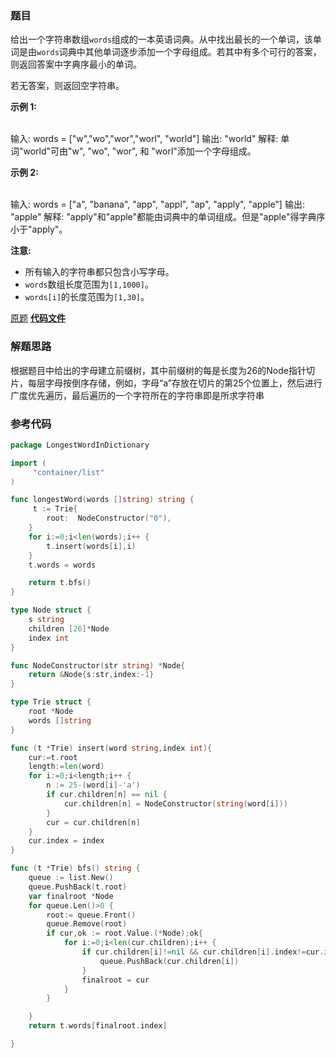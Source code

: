 ### 题目
给出一个字符串数组`words`组成的一本英语词典。从中找出最长的一个单词，该单词是由`words`词典中其他单词逐步添加一个字母组成。若其中有多个可行的答案，则返回答案中字典序最小的单词。

若无答案，则返回空字符串。

**示例 1:**


​    
    输入: 
    words = ["w","wo","wor","worl", "world"]
    输出: "world"
    解释: 
    单词"world"可由"w", "wo", "wor", 和 "worl"添加一个字母组成。


**示例 2:**


​    
    输入: 
    words = ["a", "banana", "app", "appl", "ap", "apply", "apple"]
    输出: "apple"
    解释: 
    "apply"和"apple"都能由词典中的单词组成。但是"apple"得字典序小于"apply"。


**注意:**

  * 所有输入的字符串都只包含小写字母。
  * `words`数组长度范围为`[1,1000]`。
  * `words[i]`的长度范围为`[1,30]`。

[原题](https://leetcode-cn.com/problems/longest-word-in-dictionary/)    **[代码文件](https://github.com/LZH139/leetcode_Go/blob/master/src/HashTable/simple/LongestWordInDictionary/LongestWordInDictionary.go)**

### 解题思路

根据题目中给出的字母建立前缀树，其中前缀树的每是长度为26的Node指针切片，每层字母按倒序存储，例如，字母“a”存放在切片的第25个位置上，然后进行广度优先遍历，最后遍历的一个字符所在的字符串即是所求字符串

### 参考代码

```go
package LongestWordInDictionary

import (
	 "container/list"
)

func longestWord(words []string) string {
	 t := Trie{
		root:  NodeConstructor("0"),
	}
	for i:=0;i<len(words);i++ {
		t.insert(words[i],i)
	}
	t.words = words

	return t.bfs()
}

type Node struct {
	s string
	children [26]*Node
	index int
}

func NodeConstructor(str string) *Node{
	return &Node{s:str,index:-1}
}

type Trie struct {
	root *Node
	words []string
}

func (t *Trie) insert(word string,index int){
	cur:=t.root
	length:=len(word)
	for i:=0;i<length;i++ {
		n := 25-(word[i]-'a')
		if cur.children[n] == nil {
			cur.children[n] = NodeConstructor(string(word[i]))
		}
		cur = cur.children[n]
	}
	cur.index = index
}

func (t *Trie) bfs() string {
	queue := list.New()
	queue.PushBack(t.root)
	var finalroot *Node
	for queue.Len()>0 {
		root:= queue.Front()
		queue.Remove(root)
		if cur,ok := root.Value.(*Node);ok{
			for i:=0;i<len(cur.children);i++ {
				if cur.children[i]!=nil && cur.children[i].index!=cur.index && cur.children[i].index!=-1{
					queue.PushBack(cur.children[i])
				}
				finalroot = cur
			}
		}

	}
	return t.words[finalroot.index]

}

```

